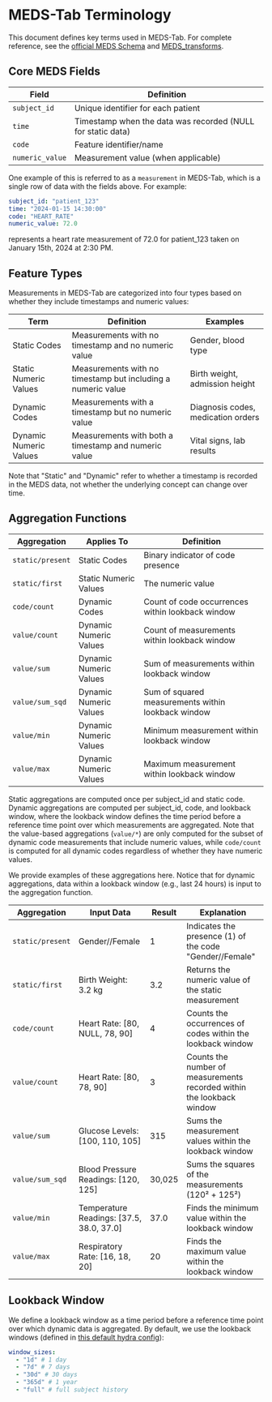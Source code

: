 # MEDS-Tab Terminology

This document defines key terms used in MEDS-Tab. For complete reference, see the [official MEDS Schema](https://github.com/Medical-Event-Data-Standard/meds) and [MEDS_transforms](https://meds-transforms.readthedocs.io/en/latest/terminology/).

## Core MEDS Fields

| Field | Definition |
|-------|------------|
| `subject_id` | Unique identifier for each patient |
| `time` | Timestamp when the data was recorded (NULL for static data) |
| `code` | Feature identifier/name |
| `numeric_value` | Measurement value (when applicable) |

One example of this is referred to as a `measurement` in MEDS-Tab, which is a single row of data with the fields above. For example:
```yaml
subject_id: "patient_123"
time: "2024-01-15 14:30:00"
code: "HEART_RATE"
numeric_value: 72.0
```
represents a heart rate measurement of 72.0 for patient_123 taken on January 15th, 2024 at 2:30 PM.


## Feature Types

Measurements in MEDS-Tab are categorized into four types based on whether they include timestamps and numeric values:

| Term | Definition | Examples |
|------|------------|-----------|
| Static Codes | Measurements with no timestamp and no numeric value | Gender, blood type |
| Static Numeric Values | Measurements with no timestamp but including a numeric value | Birth weight, admission height |
| Dynamic Codes | Measurements with a timestamp but no numeric value | Diagnosis codes, medication orders |
| Dynamic Numeric Values | Measurements with both a timestamp and numeric value | Vital signs, lab results |

Note that "Static" and "Dynamic" refer to whether a timestamp is recorded in the MEDS data, not whether the underlying concept can change over time.

## Aggregation Functions

| Aggregation | Applies To | Definition |
|-------------|------------|------------|
| `static/present` | Static Codes | Binary indicator of code presence |
| `static/first` | Static Numeric Values | The numeric value |
| `code/count` | Dynamic Codes | Count of code occurrences within lookback window |
| `value/count` | Dynamic Numeric Values | Count of measurements within lookback window |
| `value/sum` | Dynamic Numeric Values | Sum of measurements within lookback window |
| `value/sum_sqd` | Dynamic Numeric Values | Sum of squared measurements within lookback window |
| `value/min` | Dynamic Numeric Values | Minimum measurement within lookback window |
| `value/max` | Dynamic Numeric Values | Maximum measurement within lookback window |

Static aggregations are computed once per subject_id and static code. Dynamic aggregations are computed per subject_id, code, and lookback window, where the lookback window defines the time period before a reference time point over which measurements are aggregated. Note that the value-based aggregations (`value/*`) are only computed for the subset of dynamic code measurements that include numeric values, while `code/count` is computed for all dynamic codes regardless of whether they have numeric values.

We provide examples of these aggregations here. Notice that for dynamic aggregations, data within a lookback window (e.g., last 24 hours) is input to the aggregation function.

| Aggregation | Input Data | Result | Explanation |
|-------------|------------|--------|-------------|
| `static/present` | Gender//Female | 1 | Indicates the presence (1) of the code "Gender//Female" |
| `static/first` | Birth Weight: 3.2 kg | 3.2 | Returns the numeric value of the static measurement |
| `code/count` | Heart Rate: [80, NULL, 78, 90] | 4 | Counts the occurrences of codes within the lookback window |
| `value/count` | Heart Rate: [80, 78, 90] | 3 | Counts the number of measurements recorded within the lookback window |
| `value/sum` | Glucose Levels: [100, 110, 105] | 315 | Sums the measurement values within the lookback window |
| `value/sum_sqd` | Blood Pressure Readings: [120, 125] | 30,025 | Sums the squares of the measurements (120² + 125²) |
| `value/min` | Temperature Readings: [37.5, 38.0, 37.0] | 37.0 | Finds the minimum value within the lookback window |
| `value/max` | Respiratory Rate: [16, 18, 20] | 20 | Finds the maximum value within the lookback window |


## Lookback Window

We define a lookback window as a time period before a reference time point over which dynamic data is aggregated. By default, we use the lookback windows (defined in [this default hydra config](https://github.com/mmcdermott/MEDS_Tabular_AutoML/blob/main/src/MEDS_tabular_automl/configs/tabularization/default.yaml)):
```yaml
window_sizes:
  - "1d" # 1 day
  - "7d" # 7 days
  - "30d" # 30 days
  - "365d" # 1 year
  - "full" # full subject history
```
